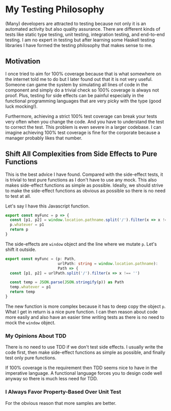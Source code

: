 # My Testing Philosophy

(Many) developers are attracted to testing because not only it is an automated activity but also quality assurance. There are different kinds of tests like static type testing, unit testing, integration testing, and end-to-end testing. I am no expert in testing but after learning some Haskell testing libraries I have formed the testing philosophy that makes sense to me.

## Motivation

I once tried to aim for 100% coverage because that is what somewhere on the internet told me to do but I later found out that it is not very useful. Someone can game the system by simulating all lines of code in the component and simply do a trivial check so 100% coverage is always not proof. Plus, testing for side effects can be painful especially in the functional programming languages that are very picky with the type (good luck mocking!).

Furthermore, achieving a strict 100% test coverage can break your tests very often when you change the code. And you have to understand the test to correct the test. This problem is even severe in a larger codebase. I can imagine achieving 100% test coverage is fine for the corporate because a manager probably likes that number.

## Shift All Complexities from Side Effects to Pure Functions

This is the best advice I have found. Compared with the side-effect tests, it is trivial to test pure functions as I don't have to use any mock. This also makes side-effect functions as simple as possible. Ideally, we should strive to make the side-effect functions as obvious as possible so there is no need to test at all.

Let's say I have this Javascript function.

```javascript
export const myFunc = p => {
  const [p1, p2] = window.location.pathname.split('/').filter(x => x !== '')
  p.whatever = p1
  return p
}
```

The side-effects are `window` object and the line where we mutate `p`. Let's shift it outside.

```typescript
export const myFunc = (p: Path,
                       urlPath: string = window.location.pathname):
                       Path => {
  const [p1, p2] = urlPath.split('/').filter(x => x !== '')

  const temp = JSON.parse(JSON.stringify(p)) as Path
  temp.whatever = p1
  return temp
}
```

The new function is more complex because it has to deep copy the object `p`. What I get in return is a nice pure function. I can then reason about code more easily and also have an easier time writing tests as there is no need to mock the `window` object.

### My Opinions About TDD

There is no need to use TDD if we don't test side effects. I usually write the code first, then make side-effect functions as simple as possible, and finally test only pure functions.

If 100% coverage is the requirement then TDD seems nice to have in the imperative language. A functional language forces you to design code well anyway so there is much less need for TDD.

### I Always Favor Property-Based Over Unit Test

For the obvious reason that more samples are better.
